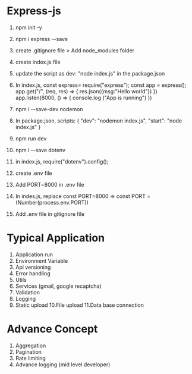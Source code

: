 # Express-js

1. npm init -y
2. npm i express --save
3. create .gitignore file > Add node_modules folder
4. create index.js file
5. update the script as dev: "node index.js" in the package.json
6. In index.js,
   const express= require("express");
   const app = express();
   app.get("/", (req, res) => {
   res.json({msg:"Hello world"})
   })
   app.listen(8000, () => {
   console.log ("App is running")
   })
7. npm i --save-dev nodemon
8. In package.json, scripts: {
   "dev": "nodemon index.js",
   "start": "node index.js"
   }
9. npm run dev
10. npm i --save dotenv
11. in index.js, require("dotenv").config();
12. create .env file
13. Add PORT=8000 in .env file
14. In indes.js, replace
    const PORT=8000 => const PORT = (Number(process.env.PORT))

15. Add .env file in gitignore file

# Typical Application

1. Application run
2. Environment Variable
3. Api versioning
4. Error handling
5. Utils
6. Services (gmail, google recaptcha)
7. Validation
8. Logging
9. Static upload
10.File upload
11.Data base connection

# Advance Concept

1. Aggregation
2. Pagination
3. Rate limiting
4. Advance logging (mid level developer)
